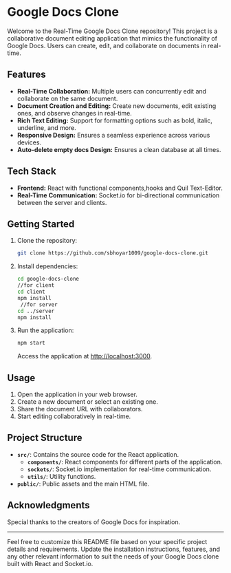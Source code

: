 # Google Docs Clone

Welcome to the Real-Time Google Docs Clone repository! This project is a collaborative document editing application that mimics the functionality of Google Docs. Users can create, edit, and collaborate on documents in real-time.

## Features

- **Real-Time Collaboration:** Multiple users can concurrently edit and collaborate on the same document.
- **Document Creation and Editing:** Create new documents, edit existing ones, and observe changes in real-time.
- **Rich Text Editing:** Support for formatting options such as bold, italic, underline, and more.
- **Responsive Design:** Ensures a seamless experience across various devices.
-  **Auto-delete empty docs Design:** Ensures a clean database at all times.

## Tech Stack

- **Frontend:** React with functional components,hooks and Quil Text-Editor.
- **Real-Time Communication:** Socket.io for bi-directional communication between the server and clients.

## Getting Started

1. Clone the repository:

   ```bash
   git clone https://github.com/sbhoyar1009/google-docs-clone.git
   ```

2. Install dependencies:

   ```bash
   cd google-docs-clone
   //for client
   cd client
   npm install
    //for server
   cd ../server
   npm install
   ```

3. Run the application:

   ```bash
   npm start
   ```

   Access the application at [http://localhost:3000](http://localhost:3000).

## Usage

1. Open the application in your web browser.
2. Create a new document or select an existing one.
3. Share the document URL with collaborators.
4. Start editing collaboratively in real-time.

## Project Structure

- **`src/`**: Contains the source code for the React application.
  - **`components/`**: React components for different parts of the application.
  - **`sockets/`**: Socket.io implementation for real-time communication.
  - **`utils/`**: Utility functions.
- **`public/`**: Public assets and the main HTML file.

## Acknowledgments

Special thanks to the creators of Google Docs for inspiration.

---

Feel free to customize this README file based on your specific project details and requirements. Update the installation instructions, features, and any other relevant information to suit the needs of your Google Docs clone built with React and Socket.io.
